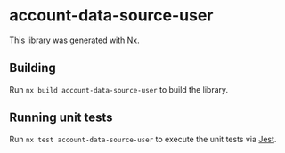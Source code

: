 # account-data-source-user

This library was generated with [Nx](https://nx.dev).

## Building

Run `nx build account-data-source-user` to build the library.

## Running unit tests

Run `nx test account-data-source-user` to execute the unit tests via [Jest](https://jestjs.io).
